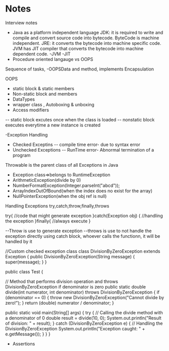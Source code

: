 # Notes

Interview notes

- Java as a platform independent language
  JDK: it is required to write and compile and convert source code into bytecode. ByteCode is machine independent.
  JRE: it converts the bytecode into machine specific code. JVM has JIT compiler that converts the bytecode into machine dependent code.
  -JVM
  -JIT
- Procedure oriented langauge vs OOPS

Sequence of tasks,
-OOPSData and method, implements Encapsulation

OOPS

- static block & static members
- Non-static block and members
- DataTypes
- wrapper class , Autoboxing & unboxing
- Access modifiers

-- static block excutes once when the class is loaded
-- nonstatic block executes everytime a new instance is created

-Exception Handling

- Checked Exceptins -- compile time error- due to syntax error
- Unchecked Exceptions -- RunTime error- Abnormal termination of a program

Throwable is the parent class of all Exceptions in Java

- Exception class=>belongs to RuntimeException
- ArithmeticException(divide by 0)
- NumberFormatException(Integer.parseInt("abcd"));
- ArrayIndexOutOfBound(when the index does no exist for the array)
- NullPointerException(when the obj ref is null)

Handling Exceptions
try,catch,throw,finally,throws

try{
//code that might generate exception
}catch(Exception obj)
{
//handling the exception
}finally{
//always execute
}

--Throw is use to generate exception
--throws is use to not handle the exception directly using catch block,
whoever calls the functionn, it will be handled by it

//Custom checked exception class
class DivisionByZeroException extends Exception {
public DivisionByZeroException(String message) {
super(message);
}
}

public class Test {

// Method that performs division operation and throws DivisionByZeroException if denominator is zero
public static double divide(int numerator, int denominator) throws DivisionByZeroException {
if (denominator == 0) {
throw new DivisionByZeroException("Cannot divide by zero!");
}
return (double) numerator / denominator;
}

public static void main(String[] args) {
try {
// Calling the divide method with a denominator of 0
double result = divide(10, 0);
System.out.println("Result of division: " + result);
} catch (DivisionByZeroException e) {
// Handling the DivisionByZeroException
System.out.println("Exception caught: " + e.getMessage());
}
}
}

- Assertions
